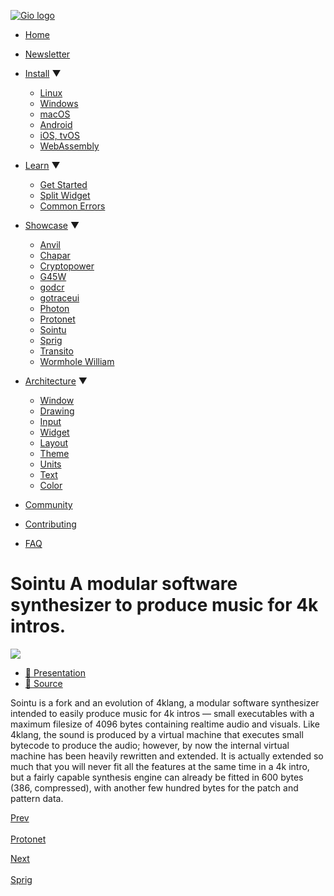 [![Gio logo](/files/logo-text.svg)](/)

- [Home](/)
- [Newsletter](/news)
- [Install](/doc/install) ▼
  
  - [Linux](/doc/install/linux)
  - [Windows](/doc/install/windows)
  - [macOS](/doc/install/macos)
  - [Android](/doc/install/android)
  - [iOS, tvOS](/doc/install/ios)
  - [WebAssembly](/doc/install/wasm)
- [Learn](/doc/learn) ▼
  
  - [Get Started](/doc/learn/get-started)
  - [Split Widget](/doc/learn/split-widget)
  - [Common Errors](/doc/learn/common-errors)
- [Showcase](/doc/showcase) ▼
  
  - [Anvil](/doc/showcase/anvil)
  - [Chapar](/doc/showcase/chapar)
  - [Cryptopower](/doc/showcase/cryptopower)
  - [G45W](/doc/showcase/g45w)
  - [godcr](/doc/showcase/godcr)
  - [gotraceui](/doc/showcase/gotraceui)
  - [Photon](/doc/showcase/photon)
  - [Protonet](/doc/showcase/protonet)
  - [Sointu](/doc/showcase/sointu)
  - [Sprig](/doc/showcase/sprig)
  - [Transito](/doc/showcase/transito)
  - [Wormhole William](/doc/showcase/wormhole-william)
- [Architecture](/doc/architecture) ▼
  
  - [Window](/doc/architecture/window)
  - [Drawing](/doc/architecture/drawing)
  - [Input](/doc/architecture/input)
  - [Widget](/doc/architecture/widget)
  - [Layout](/doc/architecture/layout)
  - [Theme](/doc/architecture/theme)
  - [Units](/doc/architecture/units)
  - [Text](/doc/architecture/text)
  - [Color](/doc/architecture/color)
- [Community](/doc/community)
- [Contributing](/doc/contribute)
- [FAQ](/doc/faq)

# Sointu A modular software synthesizer to produce music for 4k intros.

![](/doc/showcase/sointu/1.png)

<!--THE END-->

- [🔗 Presentation](https://youtu.be/fokSSaz3mbs?t=349)
- [🔗 Source](https://github.com/vsariola/sointu)

Sointu is a fork and an evolution of 4klang, a modular software synthesizer intended to easily produce music for 4k intros — small executables with a maximum filesize of 4096 bytes containing realtime audio and visuals. Like 4klang, the sound is produced by a virtual machine that executes small bytecode to produce the audio; however, by now the internal virtual machine has been heavily rewritten and extended. It is actually extended so much that you will never fit all the features at the same time in a 4k intro, but a fairly capable synthesis engine can already be fitted in 600 bytes (386, compressed), with another few hundred bytes for the patch and pattern data.

[Prev  
\
Protonet](/doc/showcase/protonet)

[Next  
\
Sprig](/doc/showcase/sprig)